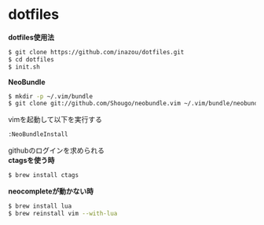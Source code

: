 # dotfiles

**dotfiles使用法**  
```bash
$ git clone https://github.com/inazou/dotfiles.git
$ cd dotfiles
$ init.sh
```
**NeoBundle**  
```bash
$ mkdir -p ~/.vim/bundle
$ git clone git://github.com/Shougo/neobundle.vim ~/.vim/bundle/neobundle.vim
```
vimを起動して以下を実行する
```bash
:NeoBundleInstall
```
githubのログインを求められる  
**ctagsを使う時**
```bash
$ brew install ctags
```
**neocompleteが動かない時**
```bash
$ brew install lua
$ brew reinstall vim --with-lua
```

